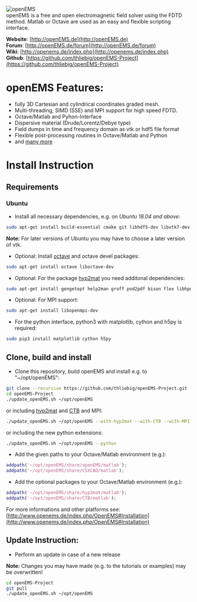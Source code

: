  ![openEMS](https://raw.github.com/thliebig/openEMS-Project/master/other/openEMS.png "openEMS")<br />
openEMS is a free and open electromagnetic field solver using the FDTD method. Matlab or Octave are used as an easy and flexible scripting interface.<br />

**Website**: [http://openEMS.de](http://openEMS.de)<br />
**Forum**: [http://openEMS.de/forum](http://openEMS.de/forum)<br />
**Wiki**: [http://openems.de/index.php](http://openems.de/index.php)<br />
**Github**: [https://github.com/thliebig/openEMS-Project](https://github.com/thliebig/openEMS-Project)<br />

# openEMS Features:
+ fully 3D Cartesian and cylindrical coordinates graded mesh.
+ Multi-threading, SIMD (SSE) and MPI support for high speed FDTD.
+ Octave/Matlab and Pyhon-Interface
+ Dispersive material (Drude/Lorentz/Debye type)
+ Field dumps in time and frequency domain as vtk or hdf5 file format
+ Flexible post-processing routines in Octave/Matlab and Python
+ and [many more](http://openems.de/index.php/OpenEMS#Features)

# Install Instruction

## Requirements

### Ubuntu
+ Install all necessary dependencies, e.g. on *Ubuntu 18.04 and above*:<br />
```bash
sudo apt-get install build-essential cmake git libhdf5-dev libvtk7-dev libboost-all-dev libcgal-dev libtinyxml-dev qtbase5-dev libvtk7-qt-dev
```
**Note:** For later versions of Ubuntu you may have to choose a later version of vtk.

+ Optional: Install [octave](http://www.gnu.org/software/octave/) and octave devel packages:<br />
```bash
sudo apt-get install octave liboctave-dev
```

+ Optional: For the package [hyp2mat](https://github.com/koendv/hyp2mat) you need additonal dependencies:<br />
```bash
sudo apt-get install gengetopt help2man groff pod2pdf bison flex libhpdf-dev libtool
```

+ Optional: For MPI support:<br />
```bash
sudo apt-get install libopenmpi-dev
```

+ For the python interface, python3 with matplotlib, cython and h5py is required:<br />
```bash
sudo pip3 install matplotlib cython h5py
```

## Clone, build and install
+ Clone this repository, build openEMS and install e.g. to "~/opt/openEMS":<br />
```bash
git clone --recursive https://github.com/thliebig/openEMS-Project.git
cd openEMS-Project
./update_openEMS.sh ~/opt/openEMS
```
or including [hyp2mat](https://github.com/koendv/hyp2mat) and [CTB](https://github.com/thliebig/CTB) and MPI:<br />
```bash
./update_openEMS.sh ~/opt/openEMS --with-hyp2mat --with-CTB --with-MPI
```

or including the new python extensions:<br />
```bash
./update_openEMS.sh ~/opt/openEMS --python
```

+ Add the given paths to your Octave/Matlab environment (e.g.):<br />
```Matlab
addpath('~/opt/openEMS/share/openEMS/matlab');
addpath('~/opt/openEMS/share/CSXCAD/matlab');
```

+ Add the optional packages to your Octave/Matlab environment (e.g.):<br />
```Matlab
addpath('~/opt/openEMS/share/hyp2mat/matlab');
addpath('~/opt/openEMS/share/CTB/matlab');
```

For more informations and other platforms see:
[http://www.openems.de/index.php/OpenEMS#Installation](http://www.openems.de/index.php/OpenEMS#Installation)<br />

## Update Instruction:
+ Perform an update in case of a new release

**Note:** Changes you may have made (e.g. to the tutorials or examples) may be overwritten!<br />
```bash
cd openEMS-Project
git pull
./update_openEMS.sh ~/opt/openEMS
```
